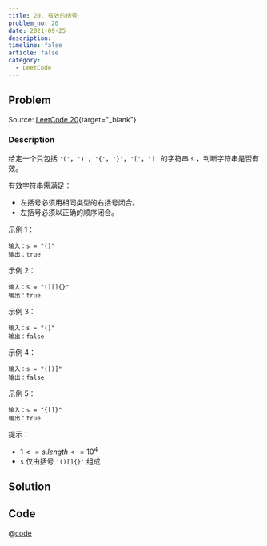 ```yaml
---
title: 20. 有效的括号
problem_no: 20
date: 2021-09-25
description: 
timeline: false
article: false
category:
  - LeetCode
---
```


<!-- Description. -->

<!-- more -->

## Problem

Source: [LeetCode 20](https://leetcode-cn.com/problems/valid-parentheses/){target="_blank"}

### Description

给定一个只包括 `'('`，`')'`，`'{'`，`'}'`，`'['`，`']'` 的字符串 `s` ，判断字符串是否有效。

有效字符串需满足：

- 左括号必须用相同类型的右括号闭合。
- 左括号必须以正确的顺序闭合。

示例 1：

```text
输入：s = "()"
输出：true
```

示例 2：

```text
输入：s = "()[]{}"
输出：true
```

示例 3：

```text
输入：s = "(]"
输出：false
```

示例 4：

```text
输入：s = "([)]"
输出：false
```

示例 5：

```text
输入：s = "{[]}"
输出：true
```

提示：

- $1 <= s.length <= 10^4$
- `s` 仅由括号 `'()[]{}'` 组成

## Solution

## Code

@[code](../../../../algorithm/code/leet-code/20-stack.cpp)